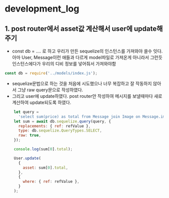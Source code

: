 # development_log
## 1. post router에서 asset값 계산해서 user에 update해주기
* const db = .... 로 하고 우리가 만든 sequelize의 인스턴스를 가져와야 쓸수 잇다.
아마 User, Message이런 애들과 다르게 model파일로 가져온게 아니라서 그런듯
인스턴스에다가 우리의 디비 정보를 넣어줘서 가져와야함
```javascript
const db = require('../models/index.js');
```
* sequelize문법으로 하는 것을 처음에 시도했으나 너무 복잡하고 잘 작동하지 않아서 그냥 raw query문으로 작성하였다. 
* 그리고 user에 update하였다. post router안 작성하여 메시지를 보낼때마다 새로 계산하여 update되도록 하였다.
```javascript
    let query =
      'select sum(price) as total from Message join Image on Message.imageId=Image.id where Message.ref=:ref';
    let sum = await db.sequelize.query(query, {
      replacements: { ref: refValue },
      type: db.sequelize.QueryTypes.SELECT,
      raw: true,
    });

    console.log(sum[0].total);

    User.update(
      {
        asset: sum[0].total,
      },
      {
        where: { ref: refValue },
      }
    );

```
